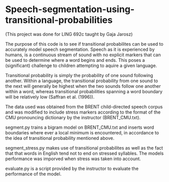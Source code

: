 # Speech-segmentation-using-transitional-probabilities

(This project was done for LING 692c taught by Gaja Jarosz) 

The purpose of this code is to see if transitional probabilites can be used to accurately model speech segmentation. Speech as it is experienced by humans, is a continuous stream of sound with no explicit markers that can be used to determine where a word begins and ends. This poses a (significant) challenge to children attempting to aquire a given language. 

Transitional probability is simply the probability of one sound following another. Within a language, the
transitional probability from one sound to the next will generally be highest when the two sounds follow one another within a
word, whereas transitional probabilities spanning a word boundary will be relatively low (Saffran et al. (1996)). 

The data used was obtained from the BRENT child-directed speech corpus and was modified to include stress markers according to the format of the CMU pronouncing dictionary by the instructor (BRENT_CMU.txt). 

segment.py trains a bigram model on BRENT_CMU.txt and inserts word boundaries where ever a local minimum is encountered, in accordance to the idea of transitional probability mentioned above. 

segment_stress.py makes use of transitional probabilites as well as the fact that that words in English tend not to end on
stressed syllables. The models performance was imporved when stress was taken into account. 

evaluate.py is a script provided by the instructor to evaluate the performance of the model. 
